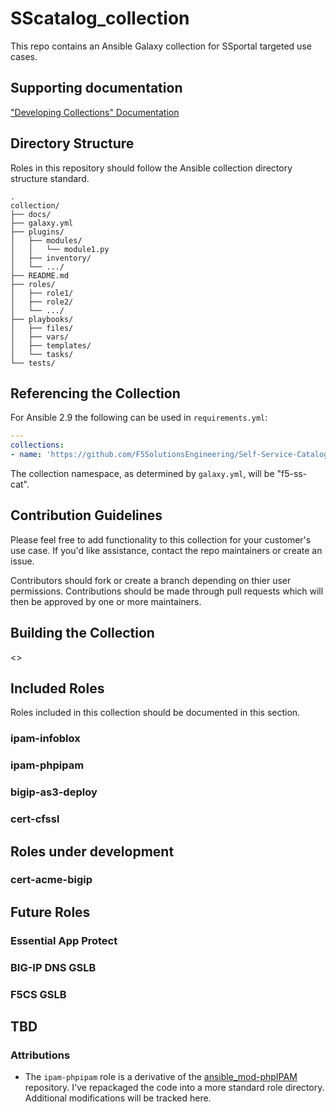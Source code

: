 # SScatalog_collection
This repo contains an Ansible Galaxy collection for SSportal targeted use cases.
<MORE>

## Supporting documentation
["Developing Collections" Documentation](https://docs.ansible.com/ansible/latest/dev_guide/developing_collections.html) 

## Directory Structure
Roles in this repository should follow the Ansible collection directory structure standard. 
```shell
.
collection/
├── docs/
├── galaxy.yml
├── plugins/
│   ├── modules/
│   │   └── module1.py
│   ├── inventory/
│   └── .../
├── README.md
├── roles/
│   ├── role1/
│   ├── role2/
│   └── .../
├── playbooks/
│   ├── files/
│   ├── vars/
│   ├── templates/
│   └── tasks/
└── tests/
```

## Referencing the Collection
For Ansible 2.9 the following can be used in ``requirements.yml``:

```yaml
---
collections:
- name: 'https://github.com/F5SolutionsEngineering/Self-Service-Catalog-Collection/blob/master/f5solutionsengineering/ss_cat/f5solutionsengineering-ss_cat-0.1.tar.gz'
```

The collection namespace, as determined by ``galaxy.yml``, will be "f5-ss-cat".

## Contribution Guidelines
Please feel free to add functionality to this collection for your customer's use case.
If you'd like assistance, contact the repo maintainers or create an issue.

Contributors should fork or create a branch depending on thier user permissions.
Contributions should be made through pull requests which will then be approved by one or more maintainers.

## Building the Collection
<<instructions on galaxy build commands>>

## Included Roles
Roles included in this collection should be documented in this section.

### ipam-infoblox

### ipam-phpipam

### bigip-as3-deploy

### cert-cfssl

## Roles under development

### cert-acme-bigip

## Future Roles

### Essential App Protect

### BIG-IP DNS GSLB

### F5CS GSLB

## TBD

### Attributions
- The `ipam-phpipam` role is a derivative of the [ansible_mod-phpIPAM](https://github.com/rcanderson23/ansible_mod-phpIPAM) repository. I've repackaged the code into a more standard role directory. Additional modifications will be tracked here.


